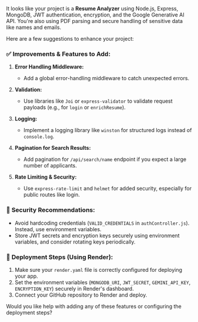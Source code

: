 It looks like your project is a **Resume Analyzer** using Node.js, Express, MongoDB, JWT authentication, encryption, and the Google Generative AI API. You're also using PDF parsing and secure handling of sensitive data like names and emails.

Here are a few suggestions to enhance your project:

### ✅ **Improvements & Features to Add:**
1. **Error Handling Middleware:**
   - Add a global error-handling middleware to catch unexpected errors.
   
2. **Validation:**
   - Use libraries like `Joi` or `express-validator` to validate request payloads (e.g., for `login` or `enrichResume`).

3. **Logging:**
   - Implement a logging library like `winston` for structured logs instead of `console.log`.

4. **Pagination for Search Results:**
   - Add pagination for `/api/search/name` endpoint if you expect a large number of applicants.

5. **Rate Limiting & Security:**
   - Use `express-rate-limit` and `helmet` for added security, especially for public routes like login.

### 🔐 **Security Recommendations:**
- Avoid hardcoding credentials (`VALID_CREDENTIALS` in `authController.js`). Instead, use environment variables.
- Store JWT secrets and encryption keys securely using environment variables, and consider rotating keys periodically.

### 🚀 **Deployment Steps (Using Render):**
1. Make sure your `render.yaml` file is correctly configured for deploying your app.
2. Set the environment variables (`MONGODB_URI`, `JWT_SECRET`, `GEMINI_API_KEY`, `ENCRYPTION_KEY`) securely in Render's dashboard.
3. Connect your GitHub repository to Render and deploy.

Would you like help with adding any of these features or configuring the deployment steps?
